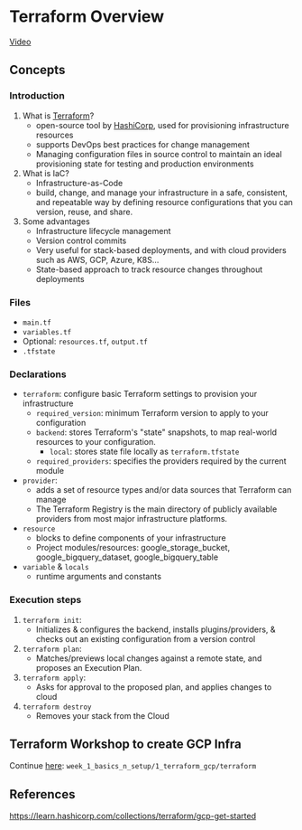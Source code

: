 # Terraform Overview

[Video](https://www.youtube.com/watch?v=18jIzE41fJ4&list=PL3MmuxUbc_hJed7dXYoJw8DoCuVHhGEQb&index=2)

## Concepts

### Introduction

1. What is [Terraform](https://www.terraform.io)?
   * open-source tool by [HashiCorp](https://www.hashicorp.com), used for provisioning infrastructure resources
   * supports DevOps best practices for change management
   * Managing configuration files in source control to maintain an ideal provisioning state
     for testing and production environments
2. What is IaC?
   * Infrastructure-as-Code
   * build, change, and manage your infrastructure in a safe, consistent, and repeatable way
     by defining resource configurations that you can version, reuse, and share.
3. Some advantages
   * Infrastructure lifecycle management
   * Version control commits
   * Very useful for stack-based deployments, and with cloud providers such as AWS, GCP, Azure, K8S…
   * State-based approach to track resource changes throughout deployments

### Files

* `main.tf`
* `variables.tf`
* Optional: `resources.tf`, `output.tf`
* `.tfstate`

### Declarations

* `terraform`: configure basic Terraform settings to provision your infrastructure
  * `required_version`: minimum Terraform version to apply to your configuration
  * `backend`: stores Terraform's "state" snapshots, to map real-world resources to your configuration.
    * `local`: stores state file locally as `terraform.tfstate`
  * `required_providers`: specifies the providers required by the current module
* `provider`:
  * adds a set of resource types and/or data sources that Terraform can manage
  * The Terraform Registry is the main directory of publicly available providers from most major infrastructure platforms.
* `resource`
  * blocks to define components of your infrastructure
  * Project modules/resources: google_storage_bucket, google_bigquery_dataset, google_bigquery_table
* `variable` & `locals`
  * runtime arguments and constants

### Execution steps

1. `terraform init`:
    * Initializes & configures the backend, installs plugins/providers, & checks out an existing configuration from a version control
2. `terraform plan`:
    * Matches/previews local changes against a remote state, and proposes an Execution Plan.
3. `terraform apply`:
    * Asks for approval to the proposed plan, and applies changes to cloud
4. `terraform destroy`
    * Removes your stack from the Cloud

## Terraform Workshop to create GCP Infra

Continue [here](./terraform): `week_1_basics_n_setup/1_terraform_gcp/terraform`

## References

<https://learn.hashicorp.com/collections/terraform/gcp-get-started>
